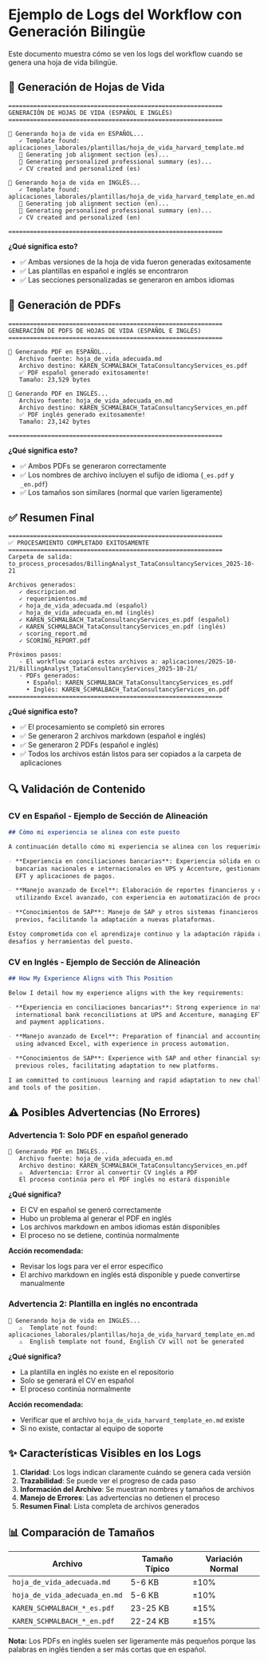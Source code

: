 # Ejemplo de Logs del Workflow con Generación Bilingüe

Este documento muestra cómo se ven los logs del workflow cuando se genera una hoja de vida bilingüe.

## 📝 Generación de Hojas de Vida

```
============================================================
GENERACIÓN DE HOJAS DE VIDA (ESPAÑOL E INGLÉS)
============================================================

📝 Generando hoja de vida en ESPAÑOL...
   ✓ Template found: aplicaciones_laborales/plantillas/hoja_de_vida_harvard_template.md
   🔄 Generating job alignment section (es)...
   🔄 Generating personalized professional summary (es)...
   ✓ CV created and personalized (es)

📝 Generando hoja de vida en INGLÉS...
   ✓ Template found: aplicaciones_laborales/plantillas/hoja_de_vida_harvard_template_en.md
   🔄 Generating job alignment section (en)...
   🔄 Generating personalized professional summary (en)...
   ✓ CV created and personalized (en)

============================================================
```

**¿Qué significa esto?**
- ✅ Ambas versiones de la hoja de vida fueron generadas exitosamente
- ✅ Las plantillas en español e inglés se encontraron
- ✅ Las secciones personalizadas se generaron en ambos idiomas

## 📄 Generación de PDFs

```
============================================================
GENERACIÓN DE PDFS DE HOJAS DE VIDA (ESPAÑOL E INGLÉS)
============================================================

📄 Generando PDF en ESPAÑOL...
   Archivo fuente: hoja_de_vida_adecuada.md
   Archivo destino: KAREN_SCHMALBACH_TataConsultancyServices_es.pdf
   ✅ PDF español generado exitosamente!
   Tamaño: 23,529 bytes

📄 Generando PDF en INGLÉS...
   Archivo fuente: hoja_de_vida_adecuada_en.md
   Archivo destino: KAREN_SCHMALBACH_TataConsultancyServices_en.pdf
   ✅ PDF inglés generado exitosamente!
   Tamaño: 23,142 bytes

============================================================
```

**¿Qué significa esto?**
- ✅ Ambos PDFs se generaron correctamente
- ✅ Los nombres de archivo incluyen el sufijo de idioma (`_es.pdf` y `_en.pdf`)
- ✅ Los tamaños son similares (normal que varíen ligeramente)

## ✅ Resumen Final

```
============================================================
✅ PROCESAMIENTO COMPLETADO EXITOSAMENTE
============================================================
Carpeta de salida: to_process_procesados/BillingAnalyst_TataConsultancyServices_2025-10-21

Archivos generados:
   ✓ descripcion.md
   ✓ requerimientos.md
   ✓ hoja_de_vida_adecuada.md (español)
   ✓ hoja_de_vida_adecuada_en.md (inglés)
   ✓ KAREN_SCHMALBACH_TataConsultancyServices_es.pdf (español)
   ✓ KAREN_SCHMALBACH_TataConsultancyServices_en.pdf (inglés)
   ✓ scoring_report.md
   ✓ SCORING_REPORT.pdf

Próximos pasos:
   - El workflow copiará estos archivos a: aplicaciones/2025-10-21/BillingAnalyst_TataConsultancyServices_2025-10-21/
   - PDFs generados:
     • Español: KAREN_SCHMALBACH_TataConsultancyServices_es.pdf
     • Inglés: KAREN_SCHMALBACH_TataConsultancyServices_en.pdf
============================================================
```

**¿Qué significa esto?**
- ✅ El procesamiento se completó sin errores
- ✅ Se generaron 2 archivos markdown (español e inglés)
- ✅ Se generaron 2 PDFs (español e inglés)
- ✅ Todos los archivos están listos para ser copiados a la carpeta de aplicaciones

## 🔍 Validación de Contenido

### CV en Español - Ejemplo de Sección de Alineación

```markdown
## Cómo mi experiencia se alinea con este puesto

A continuación detallo cómo mi experiencia se alinea con los requerimientos clave:

- **Experiencia en conciliaciones bancarias**: Experiencia sólida en conciliaciones 
  bancarias nacionales e internacionales en UPS y Accenture, gestionando procesos 
  EFT y aplicaciones de pagos.

- **Manejo avanzado de Excel**: Elaboración de reportes financieros y contables 
  utilizando Excel avanzado, con experiencia en automatización de procesos.

- **Conocimientos de SAP**: Manejo de SAP y otros sistemas financieros en roles 
  previos, facilitando la adaptación a nuevas plataformas.

Estoy comprometida con el aprendizaje continuo y la adaptación rápida a nuevos 
desafíos y herramientas del puesto.
```

### CV en Inglés - Ejemplo de Sección de Alineación

```markdown
## How My Experience Aligns with This Position

Below I detail how my experience aligns with the key requirements:

- **Experiencia en conciliaciones bancarias**: Strong experience in national and 
  international bank reconciliations at UPS and Accenture, managing EFT processes 
  and payment applications.

- **Manejo avanzado de Excel**: Preparation of financial and accounting reports 
  using advanced Excel, with experience in process automation.

- **Conocimientos de SAP**: Experience with SAP and other financial systems in 
  previous roles, facilitating adaptation to new platforms.

I am committed to continuous learning and rapid adaptation to new challenges 
and tools of the position.
```

## ⚠️ Posibles Advertencias (No Errores)

### Advertencia 1: Solo PDF en español generado

```
📄 Generando PDF en INGLÉS...
   Archivo fuente: hoja_de_vida_adecuada_en.md
   Archivo destino: KAREN_SCHMALBACH_TataConsultancyServices_en.pdf
   ⚠️  Advertencia: Error al convertir CV inglés a PDF
   El proceso continúa pero el PDF inglés no estará disponible
```

**¿Qué significa?**
- El CV en español se generó correctamente
- Hubo un problema al generar el PDF en inglés
- Los archivos markdown en ambos idiomas están disponibles
- El proceso no se detiene, continúa normalmente

**Acción recomendada:**
- Revisar los logs para ver el error específico
- El archivo markdown en inglés está disponible y puede convertirse manualmente

### Advertencia 2: Plantilla en inglés no encontrada

```
📝 Generando hoja de vida en INGLÉS...
   ⚠️  Template not found: aplicaciones_laborales/plantillas/hoja_de_vida_harvard_template_en.md
   ⚠️  English template not found, English CV will not be generated
```

**¿Qué significa?**
- La plantilla en inglés no existe en el repositorio
- Solo se generará el CV en español
- El proceso continúa normalmente

**Acción recomendada:**
- Verificar que el archivo `hoja_de_vida_harvard_template_en.md` existe
- Si no existe, contactar al equipo de soporte

## ✨ Características Visibles en los Logs

1. **Claridad**: Los logs indican claramente cuándo se genera cada versión
2. **Trazabilidad**: Se puede ver el progreso de cada paso
3. **Información del Archivo**: Se muestran nombres y tamaños de archivos
4. **Manejo de Errores**: Las advertencias no detienen el proceso
5. **Resumen Final**: Lista completa de archivos generados

## 📊 Comparación de Tamaños

| Archivo | Tamaño Típico | Variación Normal |
|---------|---------------|------------------|
| `hoja_de_vida_adecuada.md` | 5-6 KB | ±10% |
| `hoja_de_vida_adecuada_en.md` | 5-6 KB | ±10% |
| `KAREN_SCHMALBACH_*_es.pdf` | 23-25 KB | ±15% |
| `KAREN_SCHMALBACH_*_en.pdf` | 22-24 KB | ±15% |

**Nota:** Los PDFs en inglés suelen ser ligeramente más pequeños porque las palabras en inglés tienden a ser más cortas que en español.
